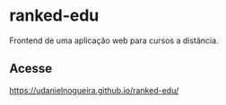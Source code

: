 # ranked-edu

Frontend de uma aplicação web para cursos a distância.

## Acesse

https://udanielnogueira.github.io/ranked-edu/
